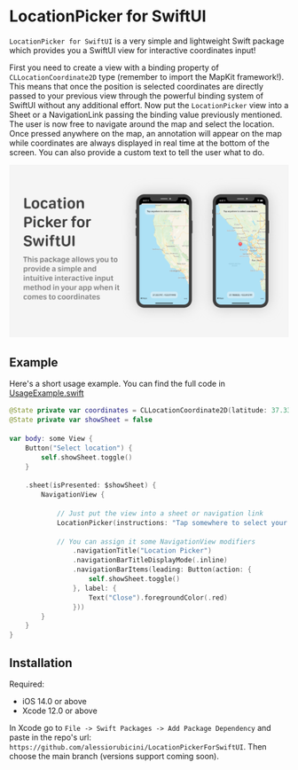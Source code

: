 # LocationPicker for SwiftUI

`LocationPicker for SwiftUI` is a very simple and lightweight Swift package which provides you a SwiftUI view for interactive coordinates input!

First you need to create a view with a binding property of ``CLLocationCoordinate2D`` type (remember to import the MapKit framework!). This means that once the position is selected coordinates are directly passed to your previous view through the powerful binding system of SwiftUI without any additional effort. Now put the ``LocationPicker`` view into a Sheet or a NavigationLink passing the binding value previously mentioned.  
The user is now free to navigate around the map and select the location. Once pressed anywhere on the map, an annotation will appear on the map while coordinates are always displayed in real time at the bottom of the screen.
You can also provide a custom text to tell the user what to do.

<div align="center">
	<img src="./Resources/Overview.png" width=800>
</div>


## Example

Here's a short usage example. You can find the full code in [UsageExample.swift](https://github.com/alessiorubicini/LocationPickerForSwiftUI/blob/master/Sources/LocationPicker/UsageExample.swift)

```swift
@State private var coordinates = CLLocationCoordinate2D(latitude: 37.333747, longitude: -122.011448)
@State private var showSheet = false

var body: some View {
    Button("Select location") {
        self.showSheet.toggle()
    }

    .sheet(isPresented: $showSheet) {
        NavigationView {
            
            // Just put the view into a sheet or navigation link
            LocationPicker(instructions: "Tap somewhere to select your coordinates", coordinates: $coordinates)
                
            // You can assign it some NavigationView modifiers
                .navigationTitle("Location Picker")
                .navigationBarTitleDisplayMode(.inline)
                .navigationBarItems(leading: Button(action: {
                    self.showSheet.toggle()
                }, label: {
                    Text("Close").foregroundColor(.red)
                }))
        }
    }
}
```

## Installation

Required:
- iOS 14.0 or above
- Xcode 12.0 or above

In Xcode go to `File -> Swift Packages -> Add Package Dependency` and paste in the repo's url: `https://github.com/alessiorubicini/LocationPickerForSwiftUI`.
Then choose the main branch (versions support coming soon).

